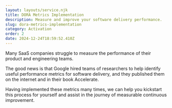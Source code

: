 ```yaml
---
layout: layouts/service.njk
title: DORA Metrics Implementation
description: Measure and improve your software delivery performance.
slug: dora-metrics-implementation
category: Activation
order: 2
date: 2024-12-24T18:59:52.410Z
---
```


Many SaaS companies struggle to measure the performance of their product and engineering teams.

The good news is that Google hired teams of researchers to help identify useful performance metrics for software delivery, and they published them on the internet and in their book Accelerate.

Having implemented these metrics many times, we can help you kickstart this process for yourself and assist in the journey of measurable continuous improvement.
